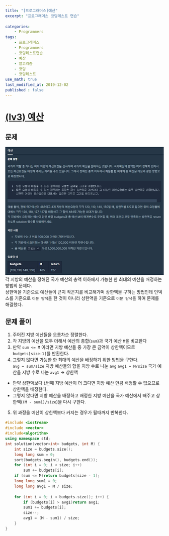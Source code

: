 ```yaml
---
title: "[프로그래머스]예산"
excerpt: "프로그래머스 코딩테스트 연습"

categories:
    - Programmers
tags:
    - 프로그래머스
    - Programmers
    - 코딩테스트연습
    - 예산
    - 알고리즘
    - 코딩
    - 코딩테스트
use_math: true
last_modified_at: 2019-12-02
published : false
---    
```

# [(lv3) 예산](https://programmers.co.kr/learn/courses/30/lessons/43237)   

## 문제
[![](/assets/Programmers/2019-12-02-Programmers-budgets-img01.jpg)](/assets/Programmers/2019-12-02-Programmers-budgets-img01.jpg)   
각 지방의 예산을 정해진 국가 예산의 총액 이하에서 가능한 한 최대의 예산을 배정하는 방법의 문제다.  
상한액을 기준으로 예산들이 큰지 작은지를 비교해가며 상한액을 구하는 방법인데 인덱스를 기준으로 `이분 탐색`을 한 것이 아니라 상한액을 기준으로 `이분 탐색`을 하여 문제를 해결했다.  

## 문제 풀이  
1. 주어진 지방 예산들을 오름차순 정렬한다.  
2. 각 지방의 예산을 모두 더해서 예산의 총합(`sum`)과 국가 예산 `M`을 비교한다
3. 만약 `sum <= M` 이라면 지방 예산들 중 가장 큰 금액이 상한액이므로 `budgets[size-1]`를 반환한다.  
4. 그렇지 않다면 가능한 한 최대의 예산을 배정하기 위한 방법을 구한다.   
`avg = sum/size` 지방 예산들의 합을 지방 수로 나눈 `avg`
`avg1 = M/size` 국가 예산을 지방 수로 나눈 `avg1` -> 상한액
+ 만약 상한액보다 `i`번째 지방 예산이 더 크다면 지방 예산 만큼 배정할 수 없으므로 상한액을 배정한다.
+ 그렇지 않다면 지방 예산을 배정하고 배정한 지방 예산을 국가 예산에서 빼주고 상한액(`(M - sum1)/size`)을 다시 구한다.
5.  위 과정을 예산이 상한액보다 커지는 경우가 될때까지 반복한다.  



```cpp
#include <iostream>
#include <vector>
#include<algorithm>
using namespace std;
int solution(vector<int> budgets, int M) {
	int size = budgets.size();
	long long sum = 0;
	sort(budgets.begin(), budgets.end());
	for (int i = 0; i < size; i++)
		sum += budgets[i];
	if (sum <= M)return budgets[size - 1];
	long long sum1 = 0;
	long long avg1 = M / size;

	for (int i = 0; i < budgets.size(); i++) {
		if (budgets[i] > avg1)return avg1;
		sum1 += budgets[i];
		size--;
		avg1 = (M - sum1) / size;
	}
}

``` 

